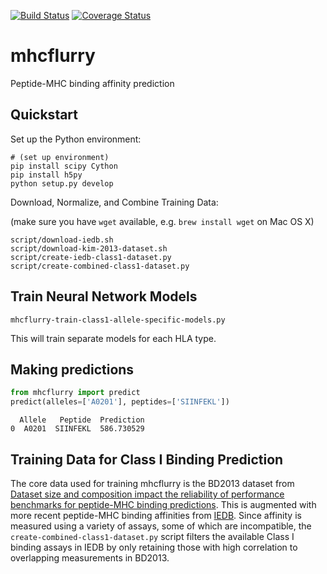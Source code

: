 [![Build Status](https://travis-ci.org/hammerlab/mhcflurry.svg?branch=master)](https://travis-ci.org/hammerlab/mhcflurry) [![Coverage Status](https://coveralls.io/repos/github/hammerlab/mhcflurry/badge.svg?branch=master)](https://coveralls.io/github/hammerlab/mhcflurry?branch=master)

# mhcflurry
Peptide-MHC binding affinity prediction

## Quickstart

Set up the Python environment:

```
# (set up environment)
pip install scipy Cython
pip install h5py
python setup.py develop
```

Download, Normalize, and Combine Training Data:

(make sure you have `wget` available, e.g. `brew install wget` on Mac OS X)

```
script/download-iedb.sh
script/download-kim-2013-dataset.sh
script/create-iedb-class1-dataset.py
script/create-combined-class1-dataset.py
```

## Train Neural Network Models

```
mhcflurry-train-class1-allele-specific-models.py
```

This will train separate models for each HLA type.

## Making predictions

```python
from mhcflurry import predict
predict(alleles=['A0201'], peptides=['SIINFEKL'])
```

```
  Allele   Peptide  Prediction
0  A0201  SIINFEKL  586.730529
```

## Training Data for Class I Binding Prediction

The core data used for training mhcflurry is the BD2013 dataset from [Dataset size and composition impact the reliability of performance benchmarks for peptide-MHC binding predictions](http://bmcbioinformatics.biomedcentral.com/articles/10.1186/1471-2105-15-241). This is augmented with more recent peptide-MHC binding affinities from [IEDB](http://www.iedb.org/). Since affinity is measured using a variety of assays, some of which are incompatible, the `create-combined-class1-dataset.py` script filters the available Class I binding assays in IEDB by only retaining those with high correlation to overlapping measurements in BD2013. 

